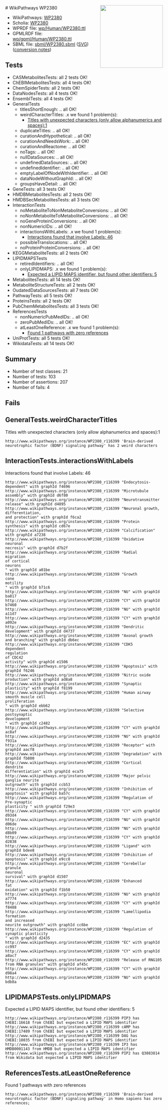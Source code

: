 <img style="float: right; width: 200px" src="../logo.png" />
# WikiPathways WP2380

* WikiPathways: [WP2380](https://identifiers.org/wikipathways:WP2380)
* Scholia: [WP2380](https://scholia.toolforge.org/wikipathways/WP2380)
* WPRDF file: [wp/Human/WP2380.ttl](../wp/Human/WP2380.ttl)
* GPMLRDF file: [wp/gpml/Human/WP2380.ttl](../wp/gpml/Human/WP2380.ttl)
* SBML file: [sbml/WP2380.sbml](../sbml/WP2380.sbml) ([SVG](../sbml/WP2380.svg)) ([conversion notes](../sbml/WP2380.txt))

## Tests
* CASMetabolitesTests: all 2 tests OK!
* ChEBIMetabolitesTests: all 4 tests OK!
* ChemSpiderTests: all 2 tests OK!
* DataNodesTests: all 4 tests OK!
* EnsemblTests: all 4 tests OK!
* GeneralTests
    * titlesShortEnough: .. all OK!
    * weirdCharacterTitles: .x we found 1 problem(s):
        * [Titles with unexpected characters (only allow alphanumerics and spaces):1](#fda87b3f)
    * duplicateTitles: .. all OK!
    * curationAndHypothetical: .. all OK!
    * curationAndNeedsWork: .. all OK!
    * curationAndReactome: .. all OK!
    * noTags: .. all OK!
    * nullDataSources: .. all OK!
    * undefinedDataSources: .. all OK!
    * undefinedIdentifier: .. all OK!
    * emptyLabelOfNodeWithIdentifier: .. all OK!
    * dataNodeWithoutGraphId: .. all OK!
    * groupsHaveDetail: .. all OK!
* GeneTests: all 3 tests OK!
* HMDBMetabolitesTests: all 2 tests OK!
* HMDBSecMetabolitesTests: all 3 tests OK!
* InteractionTests
    * noMetaboliteToNonMetaboliteConversions: .. all OK!
    * noNonMetaboliteToMetaboliteConversions: .. all OK!
    * noGeneProteinConversions: .. all OK!
    * nonNumericIDs: .. all OK!
    * interactionsWithLabels: .x we found 1 problem(s):
        * [Interactions found that involve Labels: 46](#fe97a91b)
    * possibleTranslocations: .. all OK!
    * noProteinProteinConversions: .. all OK!
* KEGGMetaboliteTests: all 2 tests OK!
* LIPIDMAPSTests
    * retiredIdentifiers: .. all OK!
    * onlyLIPIDMAPS: .x we found 1 problem(s):
        * [Expected a LIPID MAPS identifier, but found other identifiers: 5](#48cc60bc)
* MetabolitesTests: all 14 tests OK!
* MetaboliteStructureTests: all 2 tests OK!
* OudatedDataSourcesTests: all 7 tests OK!
* PathwayTests: all 5 tests OK!
* ProteinsTests: all 2 tests OK!
* PubChemMetabolitesTests: all 3 tests OK!
* ReferencesTests
    * nonNumericPubMedIDs: .. all OK!
    * zeroPubMedIDs: .. all OK!
    * atLeastOneReference: .x we found 1 problem(s):
        * [Found 1 pathways with zero references](#35eb778e)
* UniProtTests: all 5 tests OK!
* WikidataTests: all 14 tests OK!


## Summary

* Number of test classes: 21
* Number of tests: 103
* Number of assertions: 207
* Number of fails: 4

## Fails

<a name="fda87b3f" />

## GeneralTests.weirdCharacterTitles

Titles with unexpected characters (only allow alphanumerics and spaces):1
```
http://www.wikipathways.org/instance/WP2380_r116399 'Brain-derived neurotrophic factor (BDNF) signaling pathway' has 2 weird characters
```

<a name="fe97a91b" />

## InteractionTests.interactionsWithLabels

Interactions found that involve Labels: 46
```
http://www.wikipathways.org/instance/WP2380_r116399 "Endocytosis-
dependent" with graphId f4696
http://www.wikipathways.org/instance/WP2380_r116399 "Microtubule
assembly" with graphId d6f80
http://www.wikipathways.org/instance/WP2380_r116399 "Neurotransmitter
release" with graphId d4895
http://www.wikipathways.org/instance/WP2380_r116399 "Neuronal growth,
differentiation,
and protection" with graphId f6ca2
http://www.wikipathways.org/instance/WP2380_r116399 "Protein
synthesis" with graphId cd67e
http://www.wikipathways.org/instance/WP2380_r116399 "Calcification" with graphId a7238
http://www.wikipathways.org/instance/WP2380_r116399 "Oxidative
neuronal
necrosis" with graphId d7b2f
http://www.wikipathways.org/instance/WP2380_r116399 "Radial 
migration
of cortical
neurons
" with graphId a01be
http://www.wikipathways.org/instance/WP2380_r116399 "Growth
cone
motility
" with graphId b71c6
http://www.wikipathways.org/instance/WP2380_r116399 "NU" with graphId ba817
http://www.wikipathways.org/instance/WP2380_r116399 "CY" with graphId b7460
http://www.wikipathways.org/instance/WP2380_r116399 "NU" with graphId a11d7
http://www.wikipathways.org/instance/WP2380_r116399 "CY" with graphId a092e
http://www.wikipathways.org/instance/WP2380_r116399 "Dendritic 
development" with graphId d4737
http://www.wikipathways.org/instance/WP2380_r116399 "Axonal growth
and branching" with graphId db6ec
http://www.wikipathways.org/instance/WP2380_r116399 "CDK5
dependent
regulation 
of CDC42
activity" with graphId e1506
http://www.wikipathways.org/instance/WP2380_r116399 "Apoptosis" with graphId f6246
http://www.wikipathways.org/instance/WP2380_r116399 "Nitric oxide
production" with graphId ad8a8
http://www.wikipathways.org/instance/WP2380_r116399 "Synaptic plasticity" with graphId f8199
http://www.wikipathways.org/instance/WP2380_r116399 "Human airway
smooth muscle cell
proliferation
" with graphId ebb62
http://www.wikipathways.org/instance/WP2380_r116399 "Selective
postsynaptic
development
" with graphId c2482
http://www.wikipathways.org/instance/WP2380_r116399 "CY" with graphId ac8af
http://www.wikipathways.org/instance/WP2380_r116399 "NU" with graphId f931a
http://www.wikipathways.org/instance/WP2380_r116399 "Receptor" with graphId aacf8
http://www.wikipathways.org/instance/WP2380_r116399 "Degradation" with graphId fb800
http://www.wikipathways.org/instance/WP2380_r116399 "Cortical 
dendrite 
differentiation" with graphId eca75
http://www.wikipathways.org/instance/WP2380_r116399 "Major pelvic
ganglia neurite
outgrowth" with graphId ccb53
http://www.wikipathways.org/instance/WP2380_r116399 "Inhibition of
apoptosis" with graphId ba57c
http://www.wikipathways.org/instance/WP2380_r116399 "Regulation of 
Pre-synaptic
plasticity " with graphId f29e3
http://www.wikipathways.org/instance/WP2380_r116399 "CY" with graphId d93d4
http://www.wikipathways.org/instance/WP2380_r116399 "NU" with graphId d06de
http://www.wikipathways.org/instance/WP2380_r116399 "NU" with graphId d8b09
http://www.wikipathways.org/instance/WP2380_r116399 "CY" with graphId d2838
http://www.wikipathways.org/instance/WP2380_r116399 "Ligand" with graphId bdee8
http://www.wikipathways.org/instance/WP2380_r116399 "Inhibition of
apoptosis" with graphId e9cc8
http://www.wikipathways.org/instance/WP2380_r116399 "Cerebellar
granule
neuronal
survival" with graphId d1507
http://www.wikipathways.org/instance/WP2380_r116399 "Enhanced
fat
oxidation" with graphId f1b50
http://www.wikipathways.org/instance/WP2380_r116399 "NU" with graphId a7774
http://www.wikipathways.org/instance/WP2380_r116399 "CY" with graphId f8488
http://www.wikipathways.org/instance/WP2380_r116399 "Lamellipodia formation
and increased
neurite outgrowth" with graphId cc6be
http://www.wikipathways.org/instance/WP2380_r116399 "Regulation of
synaptic plasticity
" with graphId d2435
http://www.wikipathways.org/instance/WP2380_r116399 "EC" with graphId cc997
http://www.wikipathways.org/instance/WP2380_r116399 "CY" with graphId a8ac7
http://www.wikipathways.org/instance/WP2380_r116399 "Release of RNG105
from RNA granules" with graphId af45c
http://www.wikipathways.org/instance/WP2380_r116399 "CY" with graphId d98a4
http://www.wikipathways.org/instance/WP2380_r116399 "NU" with graphId bdb8a
```

<a name="48cc60bc" />

## LIPIDMAPSTests.onlyLIPIDMAPS

Expected a LIPID MAPS identifier, but found other identifiers: 5
```
http://www.wikipathways.org/instance/WP2380_r116399 PIP3 has CHEBI:16618 from ChEBI but expected a LIPID MAPS identifier
http://www.wikipathways.org/instance/WP2380_r116399 cAMP has CHEBI:17489 from ChEBI but expected a LIPID MAPS identifier
http://www.wikipathways.org/instance/WP2380_r116399 DAG has CHEBI:18035 from ChEBI but expected a LIPID MAPS identifier
http://www.wikipathways.org/instance/WP2380_r116399 IP3 has HMDB0001143 from HMDB but expected a LIPID MAPS identifier
http://www.wikipathways.org/instance/WP2380_r116399 PIP2 has Q3083814 from Wikidata but expected a LIPID MAPS identifier
```

<a name="35eb778e" />

## ReferencesTests.atLeastOneReference

Found 1 pathways with zero references
```
http://www.wikipathways.org/instance/WP2380_r116399 'Brain-derived neurotrophic factor (BDNF) signaling pathway' in Homo sapiens has zero references; 
```

